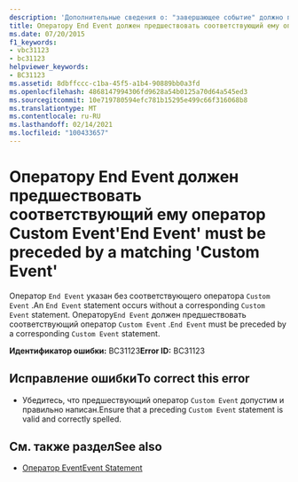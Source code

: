 ```yaml
---
description: 'Дополнительные сведения о: "завершающее событие" должно предшествовать соответствующему "пользовательское событие"'
title: Оператору End Event должен предшествовать соответствующий ему оператор Custom Event
ms.date: 07/20/2015
f1_keywords:
- vbc31123
- bc31123
helpviewer_keywords:
- BC31123
ms.assetid: 8dbffccc-c1ba-45f5-a1b4-90889bb0a3fd
ms.openlocfilehash: 4868147994306fd9628a54b0125a70d64a545ed3
ms.sourcegitcommit: 10e719780594efc781b15295e499c66f316068b8
ms.translationtype: MT
ms.contentlocale: ru-RU
ms.lasthandoff: 02/14/2021
ms.locfileid: "100433657"
---
```

# <a name="end-event-must-be-preceded-by-a-matching-custom-event"></a><span data-ttu-id="883ad-103">Оператору End Event должен предшествовать соответствующий ему оператор Custom Event</span><span class="sxs-lookup"><span data-stu-id="883ad-103">'End Event' must be preceded by a matching 'Custom Event'</span></span>

<span data-ttu-id="883ad-104">Оператор `End Event` указан без соответствующего оператора `Custom Event` .</span><span class="sxs-lookup"><span data-stu-id="883ad-104">An `End Event` statement occurs without a corresponding `Custom Event` statement.</span></span> <span data-ttu-id="883ad-105">Оператору`End Event` должен предшествовать соответствующий оператор `Custom Event` .</span><span class="sxs-lookup"><span data-stu-id="883ad-105">`End Event` must be preceded by a corresponding `Custom Event` statement.</span></span>  
  
 <span data-ttu-id="883ad-106">**Идентификатор ошибки:** BC31123</span><span class="sxs-lookup"><span data-stu-id="883ad-106">**Error ID:** BC31123</span></span>  
  
## <a name="to-correct-this-error"></a><span data-ttu-id="883ad-107">Исправление ошибки</span><span class="sxs-lookup"><span data-stu-id="883ad-107">To correct this error</span></span>  
  
- <span data-ttu-id="883ad-108">Убедитесь, что предшествующий оператор `Custom Event` допустим и правильно написан.</span><span class="sxs-lookup"><span data-stu-id="883ad-108">Ensure that a preceding `Custom Event` statement is valid and correctly spelled.</span></span>  
  
## <a name="see-also"></a><span data-ttu-id="883ad-109">См. также раздел</span><span class="sxs-lookup"><span data-stu-id="883ad-109">See also</span></span>

- [<span data-ttu-id="883ad-110">Оператор Event</span><span class="sxs-lookup"><span data-stu-id="883ad-110">Event Statement</span></span>](../language-reference/statements/event-statement.md)
